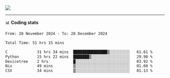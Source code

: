 <picture>
  <source
  srcset="https://github-readme-stats.vercel.app/api?username=sant0s12&show_icons=true&theme=dark"
  media="(prefers-color-scheme: dark)"
  />
  <source
  srcset="https://github-readme-stats.vercel.app/api?username=sant0s12&show_icons=true"
  media="(prefers-color-scheme: light)"
  />
  <img src="https://github-readme-stats.vercel.app/api?username=sant0s12&show_icons=true" />
</picture>

---

📊 **Coding stats**

<!--START_SECTION:waka-->

```txt
From: 28 November 2024 - To: 28 December 2024

Total Time: 51 hrs 15 mins

C             31 hrs 34 mins  ███████████████▒░░░░░░░░░   61.61 %
Python        15 hrs 22 mins  ███████▒░░░░░░░░░░░░░░░░░   29.98 %
Devicetree    2 hrs           █░░░░░░░░░░░░░░░░░░░░░░░░   03.92 %
Nix           49 mins         ▒░░░░░░░░░░░░░░░░░░░░░░░░   01.60 %
CSV           34 mins         ▒░░░░░░░░░░░░░░░░░░░░░░░░   01.13 %
```

<!--END_SECTION:waka-->
